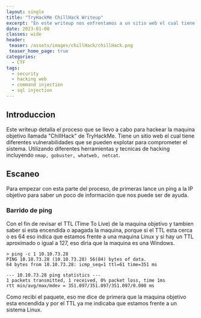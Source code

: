 ```yaml
---
layout: single
title: "TryHackMe ChillHack Writeup"
excerpt: "En este writeup nos enfrentamos a un sitio web el cual tiene ejecucion remota de comandos y aprovechandonos de eso, obtenemos acceso al servidor donde esta alojado el sitio web."
date: 2023-01-08
classes: wide
header:
 teaser: /assets/images/chillHack/chillHack.png
 teaser_home_page: true
categories:
  - CTF
tags:
  - security
  - hacking web
  - command injection
  - sql injection
---
```




## Introduccion

Este writeup detalla el proceso que se llevo a cabo para hackear la maquina objetivo llamada "ChillHack" de TryHackMe. Tiene un sitio web el cual tiene diferentes vulnerabilidades que se pueden explotar para comprometer el sistema. Utilizando diferentes herramientas y tecnicas de hacking incluyendo `nmap, gobuster, whatweb, netcat`.

## Escaneo

Para empezar con esta parte del proceso, de primeras lance un ping a la IP objetivo para saber un poco de información que nos puede ser de ayuda.

### Barrido de ping

Con el fin de revisar el TTL (Time To Live) de la maquina objetivo y tambien saber si esta encendida o apagada la maquina, porque si el TTL esta cerca o es 64 eso indica que estamos frente a una maquina Linux y si hay un TTL aproximado o igual a 127, eso diria que la maquina es una Windows.

```
> ping -c 1 10.10.73.28
PING 10.10.73.28 (10.10.73.28) 56(84) bytes of data.
64 bytes from 10.10.73.28: icmp_seq=1 ttl=61 time=351 ms

--- 10.10.73.28 ping statistics ---
1 packets transmitted, 1 received, 0% packet loss, time 1ms
rtt min/avg/max/mdev = 351.097/351.097/351.097/0.000 ms
```

Como recibi el paquete, eso me dice de primera que la maquina objetivo esta encendida y por el TTL ya me indicaba que estamos frente a un sistema Linux.


